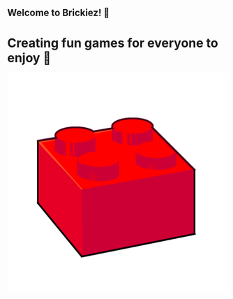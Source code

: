 ## Welcome to Brickiez! 👋
# Creating fun games for everyone to enjoy 🎈

<img src="https://github.com/brickiez/brickiez/blob/main/logo.png?raw=true">
